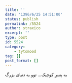 ```yaml
---
title: ''
date: '1396/6/25 14:51:00'
status: publish
permalink: /5524
author: straxico
excerpt: ''
type: post
id: 5524
category:
    - tytomood
tag: []
post_format: []
---
```

یه پسرِ کوچیک… توو یه دنیای بزرگ